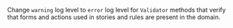 Change `warning` log level to `error` log level for `Validator` methods that verify that forms and actions used in stories and rules are present in the domain.